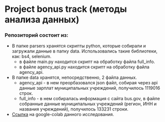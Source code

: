 # Project bonus track (методы анализа данных)
### Репозиторий состоит из: 
  * В папке parsers хранятся скрипты python, которые собирали и загружали данные в папку data.
    Использовались такие библиотеки, как: bs4, selenium.
    + в файле main.py находится скрипт на обработку файла full_info.
    + в файле agency_api.py находится скрипт на обработку файла agency_api.
  * В папке data хранятся, непосредственно, 2 файла данных.
    + agency_api - в нем преорбазовался json файл, собирая через api данные зарплат муниципальных учреждений, получилось 1119016 строк.
    + full_info - в нем собиралась информация с сайта bus.gov, в файле собранные данные муниципальных учреждений (регион, ИНН и названия учреждений), получилось 133231 строки.
  *  [Ссылка](https://colab.research.google.com/drive/1N1-nrSsibhjwCvRlw4YOn-_hxfepXWof#scrollTo=Ofkfd_ZNYsae) на google-colab данного исследования.
